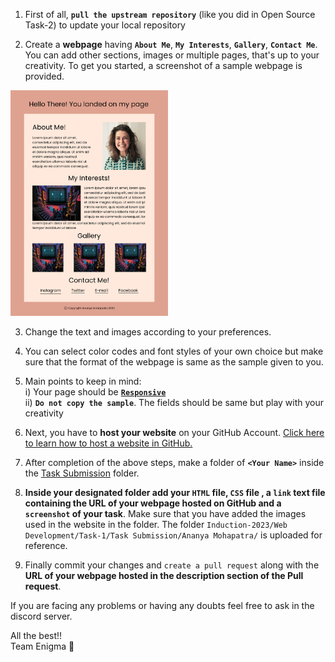 1. First of all, **`pull the upstream repository`** (like you did in Open Source Task-2) to update your local repository

2.	Create a **webpage** having **`About Me`**, **`My Interests`**, **`Gallery`**, **`Contact Me`**. You can add other sections, images or multiple pages, that's up to your creativity. To get you started, a screenshot of a sample webpage is provided. 
<img src="./Sample%20Webpage.png" width="50%">

3.	Change the text and images according to your preferences.

4.	You can select color codes and font styles of your own choice but make sure that the format of the webpage is same as the sample given to you.

5. Main points to keep in mind:<br>
    i) Your page should be [**`Responsive`**](https://web.dev/learn/design/)<br>
    ii) **`Do not copy the sample`**. The fields should be same but play with your creativity

6.	Next, you have to **host your website** on your GitHub Account. [Click here to learn how to host a website in GitHub.](https://youtu.be/OltY8JIaP-4)

7.	After completion of the above steps, make a folder of **`<Your Name>`** inside the [Task Submission](./Task%20Submission) folder.

8.	**Inside your designated folder add your `HTML` file, `CSS` file , a `link` text file containing the URL of your webpage hosted on GitHub and a **`screenshot`** of your task**. Make sure that you have added the images used in the website in the <Your name> folder.
The folder `Induction-2023/Web Development/Task-1/Task Submission/Ananya Mohapatra/` is uploaded for reference.

9.	Finally commit your changes and `create a pull request` along with the **URL of your webpage hosted in the description section of the Pull request**.

If you are facing any problems or having any doubts feel free to ask in the discord server.

All the best!!<br>
Team Enigma 💚
